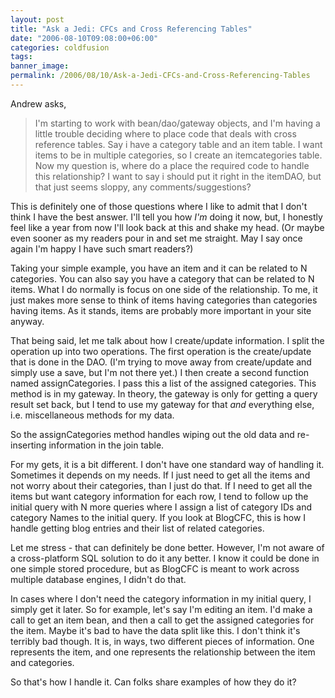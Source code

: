 ```yaml
---
layout: post
title: "Ask a Jedi: CFCs and Cross Referencing Tables"
date: "2006-08-10T09:08:00+06:00"
categories: coldfusion 
tags: 
banner_image: 
permalink: /2006/08/10/Ask-a-Jedi-CFCs-and-Cross-Referencing-Tables
---
```


Andrew asks, 

<blockquote>
I'm starting to work with bean/dao/gateway objects, and I'm having a little trouble deciding where to place code that deals with cross reference tables.  Say i have a category table and an item table.   I want items to be in multiple categories, so I create an itemcategories table.  Now my question is, where do a place the required code to handle this relationship?  I want to say i should put it right in the itemDAO, but that just seems sloppy, any comments/suggestions?
</blockquote>

This is definitely one of those questions where I like to admit that I don't think I have the best answer. I'll tell you how <i>I'm</i> doing it now, but, I honestly feel like a year from now I'll look back at this and shake my head. (Or maybe even sooner as my readers pour in and set me straight. May I say once again I'm happy I have such smart readers?)
<!--more-->
Taking your simple example, you have an item and it can be related to N categories. You can also say you have a category that can be related to N items. What I do normally is focus on one side of the relationship. To me, it just makes more sense to think of items having categories than categories having items. As it stands, items are probably more important in your site anyway. 

That being said, let me talk about how I create/update information. I split the operation up into two operations. The first operation is the create/update that is done in the DAO. (I'm trying to move away from create/update and simply use a save, but I'm not there yet.) I then create a second function named assignCategories. I pass this a list of the assigned categories. This method is in my gateway. In theory, the gateway is only for getting a query result set back, but I tend to use my gateway for that <i>and</i> everything else, i.e. miscellaneous methods for my data. 

So the assignCategories method handles wiping out the old data and re-inserting information in the join table. 

For my gets, it is a bit different. I don't have one standard way of handling it. Sometimes it depends on my needs. If I just need to get all the items and not worry about their categories, than I just do that. If I need to get all the items but want category information for each row, I tend to follow up the initial query with N more queries where I assign a list of category IDs and category Names to the initial query. If you look at BlogCFC, this is how I handle getting blog entries and their list of related categories.

Let me stress - that can definitely be done better. However, I'm not aware of a cross-platform SQL solution to do it any better. I know it could be done in one simple stored procedure, but as BlogCFC is meant to work across multiple database engines, I didn't do that. 

In cases where I don't need the category information in my initial query, I simply get it later. So for example, let's say I'm editing an item. I'd make a call to get an item bean, and then a call to get the assigned categories for the  item. Maybe it's bad to have the data split like this. I don't think it's terribly bad though. It is, in ways, two different pieces of information. One represents the item, and one represents the relationship between the item and categories.

So that's how I handle it. Can folks share examples of how they do it?